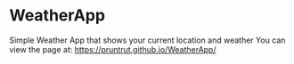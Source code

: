# WeatherApp
Simple Weather App that shows your current location and weather
You can view the page at: https://pruntrut.github.io/WeatherApp/
